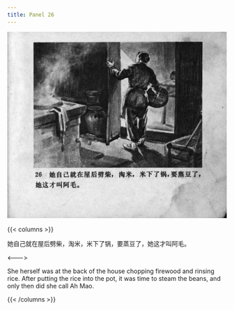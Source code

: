 ```yaml
---
title: Panel 26
---
```


![zhufu panel](./../../../images/zhufu/seifert0772_zf_0031_026.jpg)

{{< columns >}}

她自己就在屋后劈柴，淘米，米下了锅，要蒸豆了，她这才叫阿毛。

<--->

She herself was at the back of the house chopping firewood and rinsing rice. After putting the rice into the pot, it was time to steam the beans, and only then did she call Ah Mao.

{{< /columns >}}